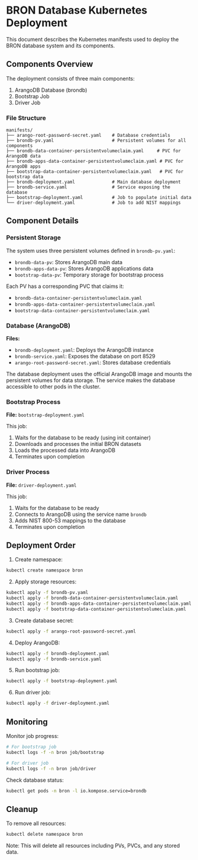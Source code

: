 # BRON Database Kubernetes Deployment

This document describes the Kubernetes manifests used to deploy the BRON database system and its components.

## Components Overview

The deployment consists of three main components:
1. ArangoDB Database (brondb)
2. Bootstrap Job
3. Driver Job

### File Structure
```
manifests/
├── arango-root-password-secret.yaml    # Database credentials
├── brondb-pv.yaml                      # Persistent volumes for all components
├── brondb-data-container-persistentvolumeclaim.yaml     # PVC for ArangoDB data
├── brondb-apps-data-container-persistentvolumeclaim.yaml # PVC for ArangoDB apps
├── bootstrap-data-container-persistentvolumeclaim.yaml   # PVC for bootstrap data
├── brondb-deployment.yaml              # Main database deployment
├── brondb-service.yaml                 # Service exposing the database
├── bootstrap-deployment.yaml           # Job to populate initial data
└── driver-deployment.yaml              # Job to add NIST mappings
```

## Component Details

### Persistent Storage

The system uses three persistent volumes defined in `brondb-pv.yaml`:
- `brondb-data-pv`: Stores ArangoDB main data
- `brondb-apps-data-pv`: Stores ArangoDB applications data
- `bootstrap-data-pv`: Temporary storage for bootstrap process

Each PV has a corresponding PVC that claims it:
- `brondb-data-container-persistentvolumeclaim.yaml`
- `brondb-apps-data-container-persistentvolumeclaim.yaml`
- `bootstrap-data-container-persistentvolumeclaim.yaml`

### Database (ArangoDB)

**Files:**
- `brondb-deployment.yaml`: Deploys the ArangoDB instance
- `brondb-service.yaml`: Exposes the database on port 8529
- `arango-root-password-secret.yaml`: Stores database credentials

The database deployment uses the official ArangoDB image and mounts the persistent volumes for data storage. The service makes the database accessible to other pods in the cluster.

### Bootstrap Process

**File:** `bootstrap-deployment.yaml`

This job:
1. Waits for the database to be ready (using init container)
2. Downloads and processes the initial BRON datasets
3. Loads the processed data into ArangoDB
4. Terminates upon completion

### Driver Process

**File:** `driver-deployment.yaml`

This job:
1. Waits for the database to be ready
2. Connects to ArangoDB using the service name `brondb`
3. Adds NIST 800-53 mappings to the database
4. Terminates upon completion

## Deployment Order

1. Create namespace:
```bash
kubectl create namespace bron
```

2. Apply storage resources:
```bash
kubectl apply -f brondb-pv.yaml
kubectl apply -f brondb-data-container-persistentvolumeclaim.yaml
kubectl apply -f brondb-apps-data-container-persistentvolumeclaim.yaml
kubectl apply -f bootstrap-data-container-persistentvolumeclaim.yaml
```

3. Create database secret:
```bash
kubectl apply -f arango-root-password-secret.yaml
```

4. Deploy ArangoDB:
```bash
kubectl apply -f brondb-deployment.yaml
kubectl apply -f brondb-service.yaml
```

5. Run bootstrap job:
```bash
kubectl apply -f bootstrap-deployment.yaml
```

6. Run driver job:
```bash
kubectl apply -f driver-deployment.yaml
```

## Monitoring

Monitor job progress:
```bash
# For bootstrap job
kubectl logs -f -n bron job/bootstrap

# For driver job
kubectl logs -f -n bron job/driver
```

Check database status:
```bash
kubectl get pods -n bron -l io.kompose.service=brondb
```

## Cleanup

To remove all resources:
```bash
kubectl delete namespace bron
```

Note: This will delete all resources including PVs, PVCs, and any stored data.